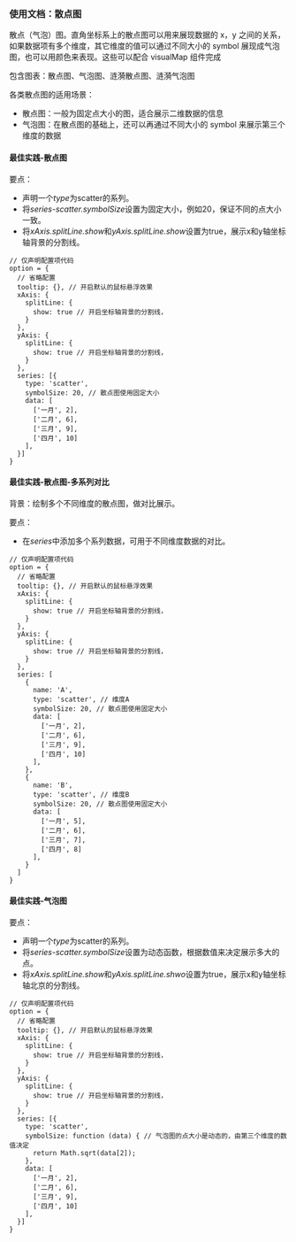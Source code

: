 ### 使用文档：散点图
散点（气泡）图。直角坐标系上的散点图可以用来展现数据的 x，y 之间的关系，如果数据项有多个维度，其它维度的值可以通过不同大小的 symbol 展现成气泡图，也可以用颜色来表现。这些可以配合 visualMap 组件完成

包含图表：散点图、气泡图、涟漪散点图、涟漪气泡图

各类散点图的适用场景：
- 散点图：一般为固定点大小的图，适合展示二维数据的信息
- 气泡图：在散点图的基础上，还可以再通过不同大小的 symbol 来展示第三个维度的数据

#### 最佳实践-散点图
要点：
- 声明一个*type*为scatter的系列。
- 将*series-scatter.symbolSize*设置为固定大小，例如20，保证不同的点大小一致。
- 将*xAxis.splitLine.show*和*yAxis.splitLine.show*设置为true，展示x和y轴坐标轴背景的分割线。

```render
// 仅声明配置项代码
option = {
  // 省略配置
  tooltip: {}, // 开启默认的鼠标悬浮效果
  xAxis: {
    splitLine: { 
      show: true // 开启坐标轴背景的分割线，
    }
  },
  yAxis: {
    splitLine: { 
      show: true // 开启坐标轴背景的分割线，
    }
  },
  series: [{
    type: 'scatter',
    symbolSize: 20, // 散点图使用固定大小
    data: [
      ['一月', 2],
      ['二月', 6],
      ['三月', 9],
      ['四月', 10]
    ],
  }]
}
```

#### 最佳实践-散点图-多系列对比
背景：绘制多个不同维度的散点图，做对比展示。

要点：
- 在*series*中添加多个系列数据，可用于不同维度数据的对比。

```render
// 仅声明配置项代码
option = {
  // 省略配置
  tooltip: {}, // 开启默认的鼠标悬浮效果
  xAxis: {
    splitLine: { 
      show: true // 开启坐标轴背景的分割线，
    }
  },
  yAxis: {
    splitLine: { 
      show: true // 开启坐标轴背景的分割线，
    }
  },
  series: [
    {
      name: 'A',
      type: 'scatter', // 维度A
      symbolSize: 20, // 散点图使用固定大小
      data: [
        ['一月', 2],
        ['二月', 6],
        ['三月', 9],
        ['四月', 10]
      ],
    },
    {
      name: 'B',
      type: 'scatter', // 维度B
      symbolSize: 20, // 散点图使用固定大小
      data: [
        ['一月', 5],
        ['二月', 6],
        ['三月', 7],
        ['四月', 8]
      ],
    }
  ]
}
```

#### 最佳实践-气泡图

要点：
- 声明一个*type*为scatter的系列。
- 将*series-scatter.symbolSize*设置为动态函数，根据数值来决定展示多大的点。
- 将*xAxis.splitLine.show*和*yAxis.splitLine.shwo*设置为true，展示x和y轴坐标轴北京的分割线。

```render
// 仅声明配置项代码
option = {
  // 省略配置
  tooltip: {}, // 开启默认的鼠标悬浮效果
  xAxis: {
    splitLine: { 
      show: true // 开启坐标轴背景的分割线，
    }
  },
  yAxis: {
    splitLine: { 
      show: true // 开启坐标轴背景的分割线，
    }
  },
  series: [{
    type: 'scatter',
    symbolSize: function (data) { // 气泡图的点大小是动态的，由第三个维度的数值决定
      return Math.sqrt(data[2]);
    },
    data: [
      ['一月', 2],
      ['二月', 6],
      ['三月', 9],
      ['四月', 10]
    ],
  }]
}
```
